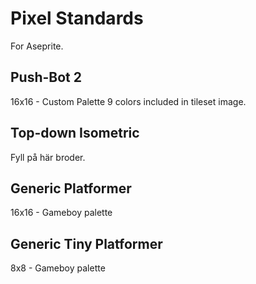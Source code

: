 # Pixel Standards

For Aseprite.

## Push-Bot 2

16x16 - Custom Palette 9 colors included in tileset image.

## Top-down Isometric

Fyll på här broder.

## Generic Platformer

16x16 - Gameboy palette

## Generic Tiny Platformer

8x8 - Gameboy palette
